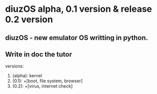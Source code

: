 # diuzOS alpha, 0.1 version & release 0.2 version
diuzOS - new emulator OS writting in python.
-------------------------------------------
Write in doc the tutor
-------------------------------------------
versions:
1) (alpha): kernel
2) (0.1): +[boot, file system, browser]
3) (0.2): +[virus, internet check]
   
